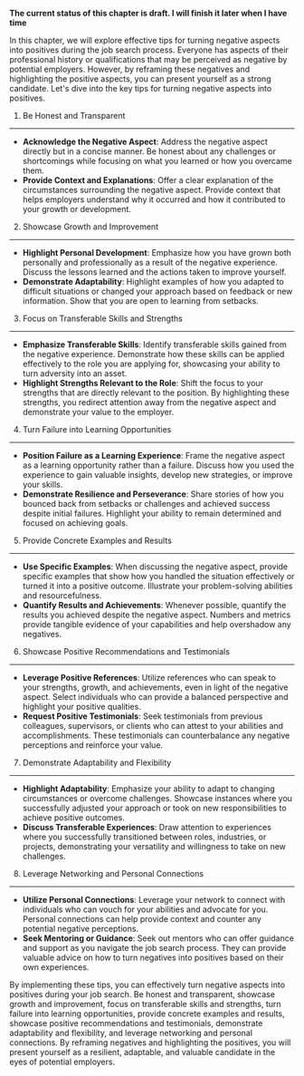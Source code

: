 **The current status of this chapter is draft. I will finish it later when I have time**

In this chapter, we will explore effective tips for turning negative aspects into positives during the job search process. Everyone has aspects of their professional history or qualifications that may be perceived as negative by potential employers. However, by reframing these negatives and highlighting the positive aspects, you can present yourself as a strong candidate. Let's dive into the key tips for turning negative aspects into positives.

1. Be Honest and Transparent
----------------------------

* **Acknowledge the Negative Aspect**: Address the negative aspect directly but in a concise manner. Be honest about any challenges or shortcomings while focusing on what you learned or how you overcame them.
* **Provide Context and Explanations**: Offer a clear explanation of the circumstances surrounding the negative aspect. Provide context that helps employers understand why it occurred and how it contributed to your growth or development.

2. Showcase Growth and Improvement
----------------------------------

* **Highlight Personal Development**: Emphasize how you have grown both personally and professionally as a result of the negative experience. Discuss the lessons learned and the actions taken to improve yourself.
* **Demonstrate Adaptability**: Highlight examples of how you adapted to difficult situations or changed your approach based on feedback or new information. Show that you are open to learning from setbacks.

3. Focus on Transferable Skills and Strengths
---------------------------------------------

* **Emphasize Transferable Skills**: Identify transferable skills gained from the negative experience. Demonstrate how these skills can be applied effectively to the role you are applying for, showcasing your ability to turn adversity into an asset.
* **Highlight Strengths Relevant to the Role**: Shift the focus to your strengths that are directly relevant to the position. By highlighting these strengths, you redirect attention away from the negative aspect and demonstrate your value to the employer.

4. Turn Failure into Learning Opportunities
-------------------------------------------

* **Position Failure as a Learning Experience**: Frame the negative aspect as a learning opportunity rather than a failure. Discuss how you used the experience to gain valuable insights, develop new strategies, or improve your skills.
* **Demonstrate Resilience and Perseverance**: Share stories of how you bounced back from setbacks or challenges and achieved success despite initial failures. Highlight your ability to remain determined and focused on achieving goals.

5. Provide Concrete Examples and Results
----------------------------------------

* **Use Specific Examples**: When discussing the negative aspect, provide specific examples that show how you handled the situation effectively or turned it into a positive outcome. Illustrate your problem-solving abilities and resourcefulness.
* **Quantify Results and Achievements**: Whenever possible, quantify the results you achieved despite the negative aspect. Numbers and metrics provide tangible evidence of your capabilities and help overshadow any negatives.

6. Showcase Positive Recommendations and Testimonials
-----------------------------------------------------

* **Leverage Positive References**: Utilize references who can speak to your strengths, growth, and achievements, even in light of the negative aspect. Select individuals who can provide a balanced perspective and highlight your positive qualities.
* **Request Positive Testimonials**: Seek testimonials from previous colleagues, supervisors, or clients who can attest to your abilities and accomplishments. These testimonials can counterbalance any negative perceptions and reinforce your value.

7. Demonstrate Adaptability and Flexibility
-------------------------------------------

* **Highlight Adaptability**: Emphasize your ability to adapt to changing circumstances or overcome challenges. Showcase instances where you successfully adjusted your approach or took on new responsibilities to achieve positive outcomes.
* **Discuss Transferable Experiences**: Draw attention to experiences where you successfully transitioned between roles, industries, or projects, demonstrating your versatility and willingness to take on new challenges.

8. Leverage Networking and Personal Connections
-----------------------------------------------

* **Utilize Personal Connections**: Leverage your network to connect with individuals who can vouch for your abilities and advocate for you. Personal connections can help provide context and counter any potential negative perceptions.
* **Seek Mentoring or Guidance**: Seek out mentors who can offer guidance and support as you navigate the job search process. They can provide valuable advice on how to turn negatives into positives based on their own experiences.

By implementing these tips, you can effectively turn negative aspects into positives during your job search. Be honest and transparent, showcase growth and improvement, focus on transferable skills and strengths, turn failure into learning opportunities, provide concrete examples and results, showcase positive recommendations and testimonials, demonstrate adaptability and flexibility, and leverage networking and personal connections. By reframing negatives and highlighting the positives, you will present yourself as a resilient, adaptable, and valuable candidate in the eyes of potential employers.
